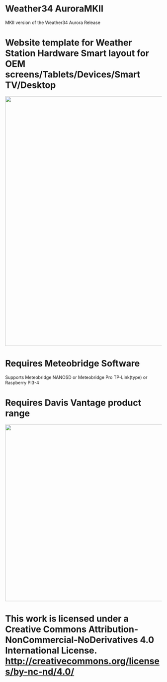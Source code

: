 # Weather34 AuroraMKII
 MKII version of the Weather34 Aurora Release

# Website template for Weather Station Hardware Smart layout for OEM screens/Tablets/Devices/Smart TV/Desktop


<img src="https://res.cloudinary.com/brian-underdown/image/upload/v1610119887/auroraMKII_hitvqh.png" width="800px">


# Requires Meteobridge Software 
Supports
Meteobridge NANOSD or Meteobridge Pro
TP-Link(type) or Raspberry PI3-4

# Requires Davis Vantage product range

 <img src="https://res.cloudinary.com/brian-underdown/image/upload/v1610120029/products_mt5sj2.png" width="566px">
 
 
# This work is licensed under a Creative Commons Attribution-NonCommercial-NoDerivatives 4.0 International License. http://creativecommons.org/licenses/by-nc-nd/4.0/
 


